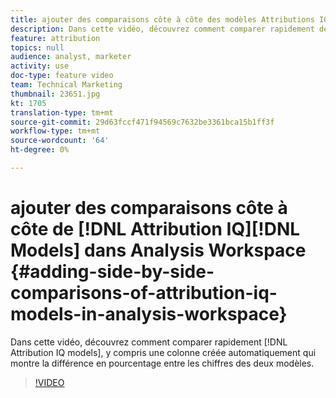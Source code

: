 ```yaml
---
title: ajouter des comparaisons côte à côte des modèles Attributions IQ dans Analysis Workspace
description: Dans cette vidéo, découvrez comment comparer rapidement des modèles Attribution IQ, y compris une colonne créée automatiquement qui montre la différence en pourcentage entre les nombres des deux modèles.
feature: attribution
topics: null
audience: analyst, marketer
activity: use
doc-type: feature video
team: Technical Marketing
thumbnail: 23651.jpg
kt: 1705
translation-type: tm+mt
source-git-commit: 29d63fccf471f94569c7632be3361bca15b1ff3f
workflow-type: tm+mt
source-wordcount: '64'
ht-degree: 0%

---
```



# ajouter des comparaisons côte à côte de [!DNL Attribution IQ][!DNL Models] dans Analysis Workspace {#adding-side-by-side-comparisons-of-attribution-iq-models-in-analysis-workspace}

Dans cette vidéo, découvrez comment comparer rapidement [!DNL Attribution IQ models], y compris une colonne créée automatiquement qui montre la différence en pourcentage entre les chiffres des deux modèles.

>[!VIDEO](https://video.tv.adobe.com/v/23651/?quality=12)
